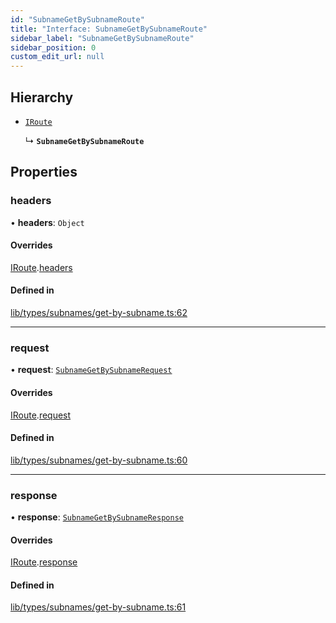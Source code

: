 ```yaml
---
id: "SubnameGetBySubnameRoute"
title: "Interface: SubnameGetBySubnameRoute"
sidebar_label: "SubnameGetBySubnameRoute"
sidebar_position: 0
custom_edit_url: null
---
```


## Hierarchy

- [`IRoute`](IRoute.md)

  ↳ **`SubnameGetBySubnameRoute`**

## Properties

### headers

• **headers**: `Object`

#### Overrides

[IRoute](IRoute.md).[headers](IRoute.md#headers)

#### Defined in

[lib/types/subnames/get-by-subname.ts:62](https://github.com/JustaName-id/JustaName-sdk/blob/f71acf4/packages/@justaname.id/sdk/src/lib/types/subnames/get-by-subname.ts#L62)

___

### request

• **request**: [`SubnameGetBySubnameRequest`](SubnameGetBySubnameRequest.md)

#### Overrides

[IRoute](IRoute.md).[request](IRoute.md#request)

#### Defined in

[lib/types/subnames/get-by-subname.ts:60](https://github.com/JustaName-id/JustaName-sdk/blob/f71acf4/packages/@justaname.id/sdk/src/lib/types/subnames/get-by-subname.ts#L60)

___

### response

• **response**: [`SubnameGetBySubnameResponse`](SubnameGetBySubnameResponse.md)

#### Overrides

[IRoute](IRoute.md).[response](IRoute.md#response)

#### Defined in

[lib/types/subnames/get-by-subname.ts:61](https://github.com/JustaName-id/JustaName-sdk/blob/f71acf4/packages/@justaname.id/sdk/src/lib/types/subnames/get-by-subname.ts#L61)
